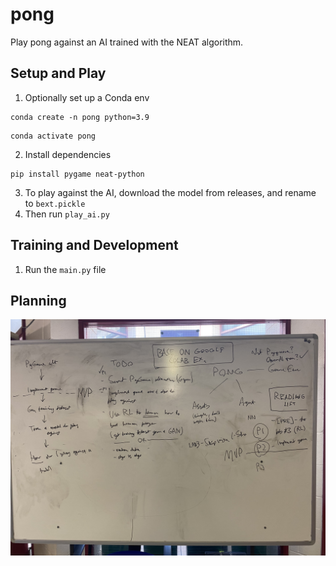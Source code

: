 # pong
Play pong against an AI trained with the NEAT algorithm.

## Setup and Play
1. Optionally set up a Conda env
```
conda create -n pong python=3.9
```
```
conda activate pong
```
2. Install dependencies
```
pip install pygame neat-python
```
3. To play against the AI, download the model from releases, and rename to `bext.pickle`
4. Then run `play_ai.py`

## Training and Development
1. Run the `main.py` file

## Planning
![Whiteboard image of plan](https://raw.githubusercontent.com/jacobhq/pong/main/media/pong_wb_1.jpg)